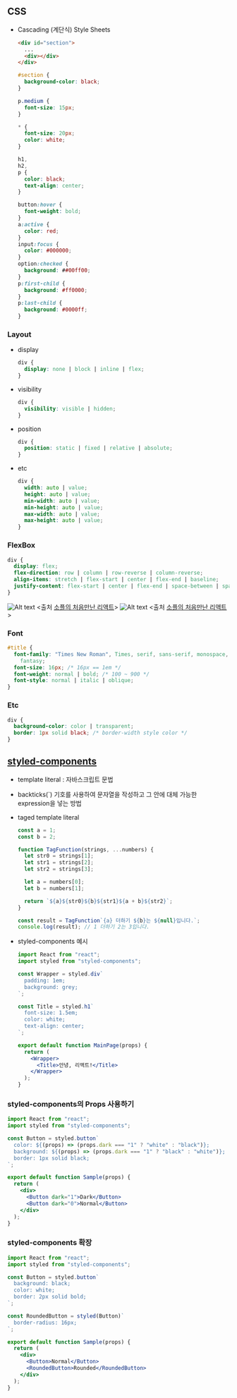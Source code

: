 ## CSS

- Cascading (계단식) Style Sheets

  ```html
  <div id="section">
    ...
    <div></div>
  </div>
  ```

  ```css
  #section {
    background-color: black;
  }

  p.medium {
    font-size: 15px;
  }

  * {
    font-size: 20px;
    color: white;
  }

  h1,
  h2,
  p {
    color: black;
    text-align: center;
  }

  button:hover {
    font-weight: bold;
  }
  a:active {
    color: red;
  }
  input:focus {
    color: #000000;
  }
  option:checked {
    background: ##00ff00;
  }
  p:first-child {
    background: #ff0000;
  }
  p:last-child {
    background: #0000ff;
  }
  ```

### Layout

- display
  ```css
  div {
    display: none | block | inline | flex;
  }
  ```
- visibility
  ```css
  div {
    visibility: visible | hidden;
  }
  ```
- position
  ```css
  div {
    position: static | fixed | relative | absolute;
  }
  ```
- etc
  ```css
  div {
    width: auto | value;
    height: auto | value;
    min-width: auto | value;
    min-height: auto | value;
    max-width: auto | value;
    max-height: auto | value;
  }
  ```

### FlexBox

```css
div {
  display: flex;
  flex-direction: row | column | row-reverse | column-reverse;
  align-items: stretch | flex-start | center | flex-end | baseline;
  justify-content: flex-start | center | flex-end | space-between | space-around;
}
```

![Alt text](image-1.png)
<출처 [소플의 처음만난 리액트](https://ebook-product.kyobobook.co.kr/dig/epd/ebook/E000005511314)>
![Alt text](image-2.png)
<출처 [소플의 처음만난 리액트](https://ebook-product.kyobobook.co.kr/dig/epd/ebook/E000005511314)>

### Font

```css
#title {
  font-family: "Times New Roman", Times, serif, sans-serif, monospace, cursive,
    fantasy;
  font-size: 16px; /* 16px == 1em */
  font-weight: normal | bold; /* 100 ~ 900 */
  font-style: normal | italic | oblique;
}
```

### Etc

```css
div {
  background-color: color | transparent;
  border: 1px solid black; /* border-width style color */
}
```

## [styled-components](https://styled-components.com/docs)

- template literal : 자바스크립트 문법
- backticks(`) 기호를 사용하여 문자열을 작성하고 그 안에 대체 가능한 expression을 넣는 방법
- taged template literal

  ```javascript
  const a = 1;
  const b = 2;

  function TagFunction(strings, ...numbers) {
    let str0 = strings[1];
    let str1 = strings[2];
    let str2 = strings[3];

    let a = numbers[0];
    let b = numbers[1];

    return `${a}${str0}${b}${str1}${a + b}${str2}`;
  }

  const result = TagFunction`{a} 더하기 ${b}는 ${null}입니다.`;
  console.log(result); // 1 더하기 2는 3입니다.
  ```

- styled-components 예시

  ```jsx
  import React from "react";
  import styled from "styled-components";

  const Wrapper = styled.div`
    padding: 1em;
    background: grey;
  `;

  const Title = styled.h1`
    font-size: 1.5em;
    color: white;
    text-align: center;
  `;

  export default function MainPage(props) {
    return (
      <Wrapper>
        <Title>안녕, 리액트!</Title>
      </Wrapper>
    );
  }
  ```

### styled-components의 Props 사용하기

```jsx
import React from "react";
import styled from "styled-components";

const Button = styled.button`
  color: ${(props) => (props.dark === "1" ? "white" : "black")};
  background: ${(props) => (props.dark === "1" ? "black" : "white")};
  border: 1px solid black;
`;

export default function Sample(props) {
  return (
    <div>
      <Button dark="1">Dark</Button>
      <Button dark="0">Normal</Button>
    </div>
  );
}
```

### styled-components 확장

```jsx
import React from "react";
import styled from "styled-components";

const Button = styled.button`
  background: black;
  color: white;
  border: 2px solid bold;
`;

const RoundedButton = styled(Button)`
  border-radius: 16px;
`;

export default function Sample(props) {
  return (
    <div>
      <Button>Normal</Button>
      <RoundedButton>Rounded</RoundedButton>
    </div>
  );
}
```
